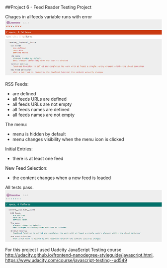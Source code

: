 ##Project 6 - Feed Reader Testing Project



Chages in allfeeds variable runs with error
![alt tag](https://github.com/Cherenetse/feed-reader-testing-project/blob/master/images/capture.PNG)


RSS Feeds:


- are defined
- all feeds URLs are defined
- all feeds URLs are not empty
- all feeds names are defined
- all feeds names are not empty


The menu:


- menu is hidden by default
- menu changes visibility when the menu icon is clicked


Initial Entries:


- there is at least one feed


New Feed Selection:


- the content changes when a new feed is loaded


All tests pass.
![alt tag](https://github.com/Cherenetse/feed-reader-testing-project/blob/master/images/capture2.PNG)



For this project I used Uadcity JavaScript Testing  course http://udacity.github.io/frontend-nanodegree-styleguide/javascript.html, https://www.udacity.com/course/javascript-testing--ud549